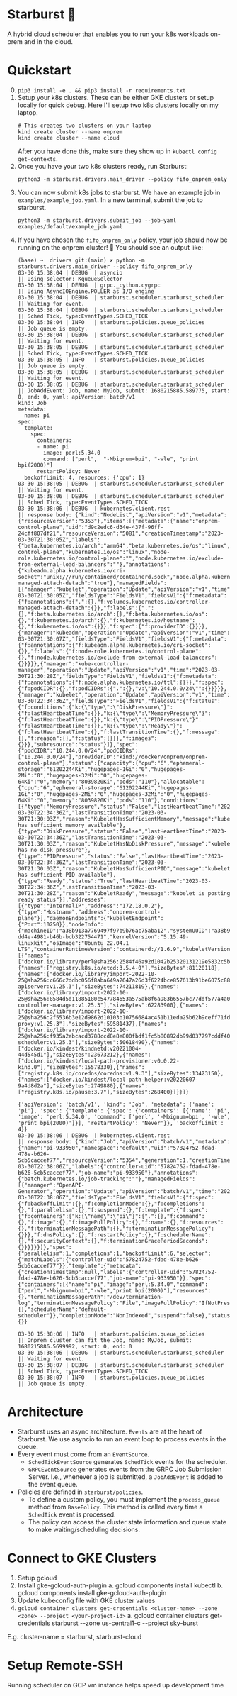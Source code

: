 # Starburst 🌟

A hybrid cloud scheduler that enables you to run your k8s workloads on-prem and in the cloud.

# Quickstart
0. ``pip3 install -e . && pip3 install -r requirements.txt``
1. Setup your k8s clusters. These can be either GKE clusters or setup locally for quick debug. Here I'll setup two k8s clusters locally on my laptop. 
   ```console
   # This creates two clusters on your laptop
   kind create cluster --name onprem
   kind create cluster --name cloud
   ```
   After you have done this, make sure they show up in `kubectl config get-contexts`.
2. Once you have your two k8s clusters ready, run Starburst:
   ```console
   python3 -m starburst.drivers.main_driver --policy fifo_onprem_only
   ```
3. You can now submit k8s jobs to starburst. We have an example job in `examples/example_job.yaml`. In a new terminal, submit the job to starburst.
   ```console
   python3 -m starburst.drivers.submit_job --job-yaml examples/default/example_job.yaml
   ```
4. If you have chosen the `fifo_onprem_only` policy, your job should now be running on the onprem cluster! 🥳 You should see an output like:
    ```console
   (base) ➜  drivers git:(main) ✗ python -m starburst.drivers.main_driver --policy fifo_onprem_only
    03-30 15:38:04 | DEBUG  | asyncio                                  || Using selector: KqueueSelector
    03-30 15:38:04 | DEBUG  | grpc._cython.cygrpc                      || Using AsyncIOEngine.POLLER as I/O engine
    03-30 15:38:04 | DEBUG  | starburst.scheduler.starburst_scheduler  || Waiting for event.
    03-30 15:38:04 | DEBUG  | starburst.scheduler.starburst_scheduler  || Sched Tick, type:EventTypes.SCHED_TICK
    03-30 15:38:04 | INFO   | starburst.policies.queue_policies        || Job queue is empty.
    03-30 15:38:04 | DEBUG  | starburst.scheduler.starburst_scheduler  || Waiting for event.
    03-30 15:38:05 | DEBUG  | starburst.scheduler.starburst_scheduler  || Sched Tick, type:EventTypes.SCHED_TICK
    03-30 15:38:05 | INFO   | starburst.policies.queue_policies        || Job queue is empty.
    03-30 15:38:05 | DEBUG  | starburst.scheduler.starburst_scheduler  || Waiting for event.
    03-30 15:38:05 | DEBUG  | starburst.scheduler.starburst_scheduler  || JobAddEvent: Job, name: MyJob, submit: 1680215885.589775, start: 0, end: 0, yaml: apiVersion: batch/v1
    kind: Job
    metadata:
      name: pi
    spec:
      template:
        spec:
          containers:
          - name: pi
            image: perl:5.34.0
            command: ["perl",  "-Mbignum=bpi", "-wle", "print bpi(2000)"]
          restartPolicy: Never
      backoffLimit: 4, resources: {'cpu': 1}
    03-30 15:38:05 | DEBUG  | starburst.scheduler.starburst_scheduler  || Waiting for event.
    03-30 15:38:06 | DEBUG  | starburst.scheduler.starburst_scheduler  || Sched Tick, type:EventTypes.SCHED_TICK
    03-30 15:38:06 | DEBUG  | kubernetes.client.rest                   || response body: {"kind":"NodeList","apiVersion":"v1","metadata":{"resourceVersion":"5353"},"items":[{"metadata":{"name":"onprem-control-plane","uid":"d9c2edc6-d34e-437f-96ff-24cff807df21","resourceVersion":"5081","creationTimestamp":"2023-03-30T21:30:05Z","labels":{"beta.kubernetes.io/arch":"arm64","beta.kubernetes.io/os":"linux","kubernetes.io/arch":"arm64","kubernetes.io/hostname":"onprem-control-plane","kubernetes.io/os":"linux","node-role.kubernetes.io/control-plane":"","node.kubernetes.io/exclude-from-external-load-balancers":""},"annotations":{"kubeadm.alpha.kubernetes.io/cri-socket":"unix:///run/containerd/containerd.sock","node.alpha.kubernetes.io/ttl":"0","volumes.kubernetes.io/controller-managed-attach-detach":"true"},"managedFields":[{"manager":"kubelet","operation":"Update","apiVersion":"v1","time":"2023-03-30T21:30:05Z","fieldsType":"FieldsV1","fieldsV1":{"f:metadata":{"f:annotations":{".":{},"f:volumes.kubernetes.io/controller-managed-attach-detach":{}},"f:labels":{".":{},"f:beta.kubernetes.io/arch":{},"f:beta.kubernetes.io/os":{},"f:kubernetes.io/arch":{},"f:kubernetes.io/hostname":{},"f:kubernetes.io/os":{}}},"f:spec":{"f:providerID":{}}}},{"manager":"kubeadm","operation":"Update","apiVersion":"v1","time":"2023-03-30T21:30:07Z","fieldsType":"FieldsV1","fieldsV1":{"f:metadata":{"f:annotations":{"f:kubeadm.alpha.kubernetes.io/cri-socket":{}},"f:labels":{"f:node-role.kubernetes.io/control-plane":{},"f:node.kubernetes.io/exclude-from-external-load-balancers":{}}}}},{"manager":"kube-controller-manager","operation":"Update","apiVersion":"v1","time":"2023-03-30T21:30:28Z","fieldsType":"FieldsV1","fieldsV1":{"f:metadata":{"f:annotations":{"f:node.alpha.kubernetes.io/ttl":{}}},"f:spec":{"f:podCIDR":{},"f:podCIDRs":{".":{},"v:\"10.244.0.0/24\"":{}}}}},{"manager":"kubelet","operation":"Update","apiVersion":"v1","time":"2023-03-30T22:34:36Z","fieldsType":"FieldsV1","fieldsV1":{"f:status":{"f:conditions":{"k:{\"type\":\"DiskPressure\"}":{"f:lastHeartbeatTime":{}},"k:{\"type\":\"MemoryPressure\"}":{"f:lastHeartbeatTime":{}},"k:{\"type\":\"PIDPressure\"}":{"f:lastHeartbeatTime":{}},"k:{\"type\":\"Ready\"}":{"f:lastHeartbeatTime":{},"f:lastTransitionTime":{},"f:message":{},"f:reason":{},"f:status":{}}},"f:images":{}}},"subresource":"status"}]},"spec":{"podCIDR":"10.244.0.0/24","podCIDRs":["10.244.0.0/24"],"providerID":"kind://docker/onprem/onprem-control-plane"},"status":{"capacity":{"cpu":"6","ephemeral-storage":"61202244Ki","hugepages-1Gi":"0","hugepages-2Mi":"0","hugepages-32Mi":"0","hugepages-64Ki":"0","memory":"8039820Ki","pods":"110"},"allocatable":{"cpu":"6","ephemeral-storage":"61202244Ki","hugepages-1Gi":"0","hugepages-2Mi":"0","hugepages-32Mi":"0","hugepages-64Ki":"0","memory":"8039820Ki","pods":"110"},"conditions":[{"type":"MemoryPressure","status":"False","lastHeartbeatTime":"2023-03-30T22:34:36Z","lastTransitionTime":"2023-03-30T21:30:03Z","reason":"KubeletHasSufficientMemory","message":"kubelet has sufficient memory available"},{"type":"DiskPressure","status":"False","lastHeartbeatTime":"2023-03-30T22:34:36Z","lastTransitionTime":"2023-03-30T21:30:03Z","reason":"KubeletHasNoDiskPressure","message":"kubelet has no disk pressure"},{"type":"PIDPressure","status":"False","lastHeartbeatTime":"2023-03-30T22:34:36Z","lastTransitionTime":"2023-03-30T21:30:03Z","reason":"KubeletHasSufficientPID","message":"kubelet has sufficient PID available"},{"type":"Ready","status":"True","lastHeartbeatTime":"2023-03-30T22:34:36Z","lastTransitionTime":"2023-03-30T21:30:28Z","reason":"KubeletReady","message":"kubelet is posting ready status"}],"addresses":[{"type":"InternalIP","address":"172.18.0.2"},{"type":"Hostname","address":"onprem-control-plane"}],"daemonEndpoints":{"kubeletEndpoint":{"Port":10250}},"nodeInfo":{"machineID":"a38b913a7769497f97b9b76ac75aba12","systemUUID":"a38b913a7769497f97b9b76ac75aba12","bootID":"affd12b5-dd4e-4981-b46b-bcb322754471","kernelVersion":"5.15.49-linuxkit","osImage":"Ubuntu 22.04.1 LTS","containerRuntimeVersion":"containerd://1.6.9","kubeletVersion":"v1.25.3","kubeProxyVersion":"v1.25.3","operatingSystem":"linux","architecture":"arm64"},"images":[{"names":["docker.io/library/perl@sha256:2584f46a92d1042b25320131219e5832c5b3e75086dfaaff33e4fda7a9f47d99","docker.io/library/perl:5.34.0"],"sizeBytes":327591300},{"names":["registry.k8s.io/etcd:3.5.4-0"],"sizeBytes":81120118},{"names":["docker.io/library/import-2022-10-25@sha256:c666c2ddbc056f8aba649a2647a26d3f6224bce857613b91be6075c88ca963a1","registry.k8s.io/kube-apiserver:v1.25.3"],"sizeBytes":74211819},{"names":["docker.io/library/import-2022-10-25@sha256:8584d5d11885180c547784653a575ab8f6a983b6557bc77ddf577a4a0b4b6dec","registry.k8s.io/kube-controller-manager:v1.25.3"],"sizeBytes":62283900},{"names":["docker.io/library/import-2022-10-25@sha256:2f5536b3e12d9862d10103b10756684ac451b11eda25b62b9ceff71fdc3fd657","registry.k8s.io/kube-proxy:v1.25.3"],"sizeBytes":59581437},{"names":["docker.io/library/import-2022-10-25@sha256:f935a2ebcacd3788ccd8e8e800fbdf1fc5b80892db99d037797cddf4089273ed","registry.k8s.io/kube-scheduler:v1.25.3"],"sizeBytes":50618490},{"names":["docker.io/kindest/kindnetd:v20221004-44d545d1"],"sizeBytes":23673212},{"names":["docker.io/kindest/local-path-provisioner:v0.0.22-kind.0"],"sizeBytes":15578330},{"names":["registry.k8s.io/coredns/coredns:v1.9.3"],"sizeBytes":13423150},{"names":["docker.io/kindest/local-path-helper:v20220607-9a4d8d2a"],"sizeBytes":2749880},{"names":["registry.k8s.io/pause:3.7"],"sizeBytes":268400}]}}]}
    
    {'apiVersion': 'batch/v1', 'kind': 'Job', 'metadata': {'name': 'pi'}, 'spec': {'template': {'spec': {'containers': [{'name': 'pi', 'image': 'perl:5.34.0', 'command': ['perl', '-Mbignum=bpi', '-wle', 'print bpi(2000)']}], 'restartPolicy': 'Never'}}, 'backoffLimit': 4}}
    03-30 15:38:06 | DEBUG  | kubernetes.client.rest                   || response body: {"kind":"Job","apiVersion":"batch/v1","metadata":{"name":"pi-933950","namespace":"default","uid":"57824752-fdad-478e-b626-5cb5caccef77","resourceVersion":"5354","generation":1,"creationTimestamp":"2023-03-30T22:38:06Z","labels":{"controller-uid":"57824752-fdad-478e-b626-5cb5caccef77","job-name":"pi-933950"},"annotations":{"batch.kubernetes.io/job-tracking":""},"managedFields":[{"manager":"OpenAPI-Generator","operation":"Update","apiVersion":"batch/v1","time":"2023-03-30T22:38:06Z","fieldsType":"FieldsV1","fieldsV1":{"f:spec":{"f:backoffLimit":{},"f:completionMode":{},"f:completions":{},"f:parallelism":{},"f:suspend":{},"f:template":{"f:spec":{"f:containers":{"k:{\"name\":\"pi\"}":{".":{},"f:command":{},"f:image":{},"f:imagePullPolicy":{},"f:name":{},"f:resources":{},"f:terminationMessagePath":{},"f:terminationMessagePolicy":{}}},"f:dnsPolicy":{},"f:restartPolicy":{},"f:schedulerName":{},"f:securityContext":{},"f:terminationGracePeriodSeconds":{}}}}}}]},"spec":{"parallelism":1,"completions":1,"backoffLimit":6,"selector":{"matchLabels":{"controller-uid":"57824752-fdad-478e-b626-5cb5caccef77"}},"template":{"metadata":{"creationTimestamp":null,"labels":{"controller-uid":"57824752-fdad-478e-b626-5cb5caccef77","job-name":"pi-933950"}},"spec":{"containers":[{"name":"pi","image":"perl:5.34.0","command":["perl","-Mbignum=bpi","-wle","print bpi(2000)"],"resources":{},"terminationMessagePath":"/dev/termination-log","terminationMessagePolicy":"File","imagePullPolicy":"IfNotPresent"}],"restartPolicy":"Never","terminationGracePeriodSeconds":30,"dnsPolicy":"ClusterFirst","securityContext":{},"schedulerName":"default-scheduler"}},"completionMode":"NonIndexed","suspend":false},"status":{}}
    
    03-30 15:38:06 | INFO   | starburst.policies.queue_policies        || Onprem cluster can fit the Job, name: MyJob, submit: 1680215886.5699992, start: 0, end: 0
    03-30 15:38:06 | DEBUG  | starburst.scheduler.starburst_scheduler  || Waiting for event.
    03-30 15:38:07 | DEBUG  | starburst.scheduler.starburst_scheduler  || Sched Tick, type:EventTypes.SCHED_TICK
    03-30 15:38:07 | INFO   | starburst.policies.queue_policies        || Job queue is empty.
    ```

# Architecture
* Starburst uses an async architecture. `Events` are at the heart of Starburst. We use asyncio to run an event loop to process events in the queue. 
* Every event must come from an `EventSource`.
  *  `SchedTickEventSource` generates `SchedTick` events for the scheduler.
  *  `GRPCEventSource` generates events from the GRPC Job Submission Server. I.e., whenever a job is submitted, a `JobAddEvent` is added to the event queue.
* Policies are defined in `starburst/policies`.
  * To define a custom policy, you must implement the `process_queue` method from `BasePolicy`. This method is called every time a `SchedTick` event is processed.
  * The policy can access the cluster state information and queue state to make waiting/scheduling decisions.


# Connect to GKE Clusters
1. Setup gcloud
2. Install gke-gcloud-auth-plugin
  a. gcloud components install kubectl
  b. gcloud components install gke-gcloud-auth-plugin
3. Update kubeconfig file with GKE cluster values
4. `gcloud container clusters get-credentials <cluster-name> --zone <zone> --project <your-project-id>`
  a. gcloud container clusters get-credentials starburst --zone us-central1-c	 --project sky-burst

E.g. cluster-name = starburst, starburst-cloud 

# Setup Remote-SSH 
Running scheduler on GCP vm instance helps speed up development time 